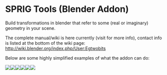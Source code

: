 # SPRIG Tools (Blender Addon)
Build transformations in blender that refer to some (real or imaginary) geometry in your scene.

The complete manual/wiki is here currently (visit for more info), contact info is listed at the bottom of the wiki page: 
http://wiki.blender.org/index.php/User:Egtwobits

Below are some highly simplified examples of what the addon can do:

<div>
<div style="float:left"><img stlye="width:80px" src=http://wiki.blender.org/uploads/3/35/Axis_rotate_anim.gif></div>
<div style="float:left"><img stlye="width:80px" src=http://wiki.blender.org/uploads/8/85/Mk_coplanar_anim.gif></div>
<div style="float:left"><img stlye="width:80px" src=http://wiki.blender.org/uploads/2/23/Mk_collinear_anim.gif></div>
<div style="float:left"><img stlye="width:80px" src=http://wiki.blender.org/uploads/e/e4/Point_match_anim.gif></div>
<div style="float:left"><img stlye="width:80px" src=http://wiki.blender.org/uploads/d/d1/Vector_slide_anim.gif></div>
<div style="float:left"><img stlye="width:80px" src=http://wiki.blender.org/uploads/b/bb/Scale_match_anim.gif</div>
</div>
